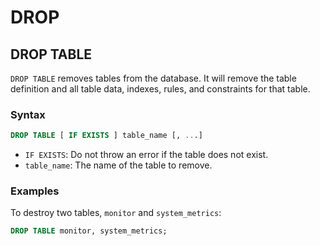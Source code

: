# DROP

## DROP TABLE

`DROP TABLE` removes tables from the database. It will remove the table definition and all table data, indexes, rules, and constraints for that table.

### Syntax

```sql
DROP TABLE [ IF EXISTS ] table_name [, ...]
```

- `IF EXISTS`: Do not throw an error if the table does not exist.
- `table_name`: The name of the table to remove.


### Examples

To destroy two tables, `monitor` and `system_metrics`:
  
```sql
DROP TABLE monitor, system_metrics;
```
